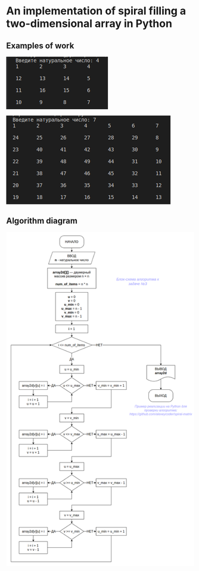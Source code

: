 # An implementation of spiral filling a two-dimensional array in Python

## Examples of work

![Example 1: n = 4](./images/example-n-4.png)

![Example 2: n = 7](./images/example-n-7.png)

## Algorithm diagram

![Algorithm](./images/algorithm-diagram.png)
